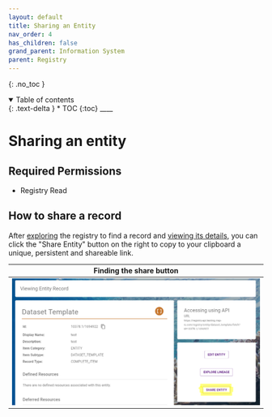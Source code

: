 ```yaml
---
layout: default
title: Sharing an Entity
nav_order: 4
has_children: false
grand_parent: Information System
parent: Registry
---
```


{: .no_toc }

<details  open markdown="block">
  <summary>
    Table of contents
  </summary>
{: .text-delta }
* TOC
{:toc}
____
</details>

# Sharing an entity

## Required Permissions

-   Registry Read

## How to share a record

After [exploring](./exploring_the_registry.html) the registry to find a record and [viewing its details](./exploring_the_registry#viewing-records), you can click the "Share Entity" button on the right to copy to your clipboard a unique, persistent and shareable link.

|                              Finding the share button                              |
| :--------------------------------------------------------------------------------: |
| <img src="../../assets/images/registry/sharing.png" alt="drawing" width="800"/> |
